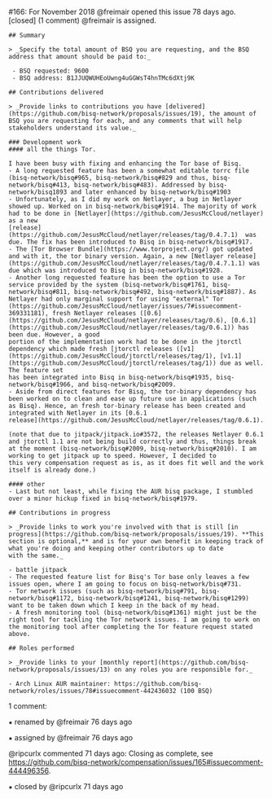 #166: For November 2018
@freimair opened this issue 78 days ago.  [closed] (1 comment)
@freimair is assigned. 

    ## Summary
    
    > _Specify the total amount of BSQ you are requesting, and the BSQ address that amount should be paid to:_
    
     - BSQ requested: 9600
     - BSQ address: B1JJUQWUHEoUwng4uGGWsT4hnTMc6dXtj9K
    
    ## Contributions delivered
    
    > _Provide links to contributions you have [delivered](https://github.com/bisq-network/proposals/issues/19), the amount of BSQ you are requesting for each, and any comments that will help stakeholders understand its value._
    
    ### Development work
    #### all the things Tor.
    
    I have been busy with fixing and enhancing the Tor base of Bisq.
    - A long requested feature has been a somewhat editable torrc file (bisq-network/bisq#965, bisq-network/bisq#829 and thus, bisq-network/bisq#413, bisq-network/bisq#483). Addressed by bisq-network/bisq1893 and later enhanced by bisq-network/bisq#1903
    - Unfortunately, as I did my work on Netlayer, a bug in Netlayer showed up. Worked on in bisq-network/bisq#1914. The majority of work had to be done in [Netlayer](https://github.com/JesusMcCloud/netlayer) as a new 
    [release](https://github.com/JesusMcCloud/netlayer/releases/tag/0.4.7.1)  was due. The fix has been introduced to Bisq in bisq-network/bisq#1917.
    - The [Tor Browser Bundle](https://www.torproject.org/) got updated and with it, the tor binary version. Again, a new [Netlayer release](https://github.com/JesusMcCloud/netlayer/releases/tag/0.4.7.1.1) was due which was introduced to Bisq in bisq-network/bisq#1928.
    - Another long requested feature has been the option to use a Tor service provided by the system (bisq-network/bisq#1761, bisq-network/bisq#811, bisq-network/bisq#492, bisq-network/bisq#1887). As Netlayer had only marginal support for using "external" Tor 
    (https://github.com/JesusMcCloud/netlayer/issues/7#issuecomment-369331181), fresh Netlayer releases ([0.6](https://github.com/JesusMcCloud/netlayer/releases/tag/0.6), [0.6.1](https://github.com/JesusMcCloud/netlayer/releases/tag/0.6.1)) has been due. However, a good 
    portion of the implementation work had to be done in the jtorctl dependency which made fresh [jtorctl releases ([v1](https://github.com/JesusMcCloud/jtorctl/releases/tag/1), [v1.1](https://github.com/JesusMcCloud/jtorctl/releases/tag/1)) due as well. The feature set 
    has been integrated into Bisq in bisq-network/bisq#1935, bisq-network/bisq#1966, and bisq-network/bisq#2009.
    - Aside from direct features for Bisq, the tor-binary dependency has been worked on to clean and ease up future use in applications (such as Bisq). Hence, an fresh tor-binary release has been created and integrated with Netlayer in its [0.6.1 
    release](https://github.com/JesusMcCloud/netlayer/releases/tag/0.6.1).
    
    (note that due to jitpack/jitpack.io#3572, the releases Netlayer 0.6.1 and jtorctl 1.1 are not being build correctly and thus, things break at the moment (bisq-network/bisq#2009, bisq-network/bisq#2010). I am working to get jitpack up to speed. However, I decided to 
    this very compensation request as is, as it does fit well and the work itself is already done.)
    
    #### other
    - Last but not least, while fixing the AUR bisq package, I stumbled over a minor hickup fixed in bisq-network/bisq#1979.
    
    ## Contributions in progress
    
    > _Provide links to work you're involved with that is still [in progress](https://github.com/bisq-network/proposals/issues/19). **This section is optional,** and is for your own benefit in keeping track of what you're doing and keeping other contributors up to date 
    with the same._
    
    - battle jitpack
    - The requested feature list for Bisq's Tor base only leaves a few issues open, where I am going to focus on bisq-network/bisq#731.
    - Tor network issues (such as bisq-network/bisq#791, bisq-network/bisq#1172, bisq-network/bisq#1241, bisq-network/bisq#1299) want to be taken down which I keep in the back of my head.
    - A fresh monitoring tool (bisq-network/bisq#1361) might just be the right tool for tackling the Tor network issues. I am going to work on the monitoring tool after completing the Tor feature request stated above.
    
    ## Roles performed
    
    > _Provide links to your [monthly report](https://github.com/bisq-network/proposals/issues/13) on any roles you are responsible for._
    
    - Arch Linux AUR maintainer: https://github.com/bisq-network/roles/issues/78#issuecomment-442436032 (100 BSQ)


1 comment:

⁕ renamed by @freimair 76 days ago

⁕ assigned by @freimair 76 days ago

@ripcurlx commented 71 days ago:
    Closing as complete, see https://github.com/bisq-network/compensation/issues/165#issuecomment-444496356.


⁕ closed by @ripcurlx 71 days ago

